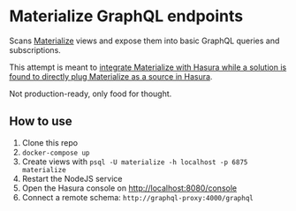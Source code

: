 # Materialize GraphQL endpoints

Scans [Materialize](https://materialize.com/) views and expose them into basic GraphQL queries and subscriptions.

This attempt is meant to [integrate Materialize with Hasura while a solution is found to directly plug Materialize as a source in Hasura](https://github.com/MaterializeInc/materialize/issues/4150).

Not production-ready, only food for thought.

## How to use

1. Clone this repo
2. `docker-compose up`
3. Create views with `psql -U materialize -h localhost -p 6875 materialize`
4. Restart the NodeJS service
5. Open the Hasura console on [http://localhost:8080/console](http://localhost:8080/console)
6. Connect a remote schema: `http://graphql-proxy:4000/graphql`
